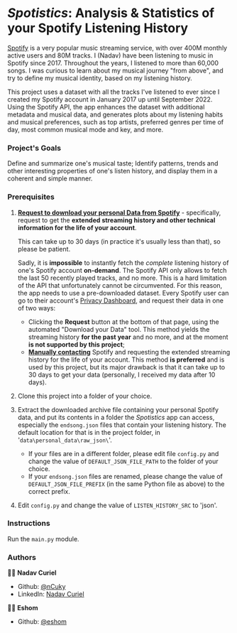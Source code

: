 # _Spotistics_: Analysis & Statistics of your Spotify Listening History 

[Spotify](spotify.com) is a very popular music streaming service, with over 400M monthly active users and 80M tracks.
I (Nadav) have been listening to music in Spotify since 2017. Throughout the years, I listened to more than 60,000
songs.
I was curious to learn about my musical journey "from above", and try to define my musical identity, based on my
listening history.

This project uses a dataset with all the tracks I've listened to ever since I created my Spotify account in
January 2017 up until September 2022. Using the Spotify API, the app enhances the dataset with additional metadata and
musical data, and generates plots about my listening habits and musical preferences, such as top artists, preferred
genres per time of day,
most common musical mode and key, and more.

### Project's Goals

Define and summarize one's musical taste; Identify patterns, trends and other interesting properties of one's listen 
history, and display them in a coherent and simple manner.  

### Prerequisites

1. **[Request to download your personal Data from Spotify](mailto:privacy@spotify.com)** - specifically, request to get
   the **extended streaming history and other technical information for the life of your account**. 
   
   This can take up to 30 days (in practice it's usually less than that), so please be patient. 

   Sadly, it is **impossible** to instantly fetch the _complete_ listening history of one's Spotify account **on-demand**.
   The Spotify API only allows to fetch the last 50 recently played tracks, and no more. This is a hard limitation 
   of the API that unfortunately cannot be circumvented. 
   For this reason, the app needs to use a pre-downloaded dataset. Every Spotify user can go to their account's
   [Privacy Dashboard](https://www.spotify.com/us/account/privacy/#:~:text=Download%20your%20data), and request
   their data in one of two ways:

    - Clicking the **Request** button at the bottom of that page, using the automated "Download your Data" tool. This
      method yields the streaming history **for the past year** and no more, and at the moment **is not supported by 
      this project**;
    - **[Manually contacting](mailto:privacy@spotify.com)** Spotify and requesting the extended streaming history for 
      the life of your account. 
      This method **is preferred** and is used by this project, but its major drawback is that
      it can take up to 30 days to get your data (personally, I received my data after 10 days).

2. Clone this project into a folder of your choice.

3. Extract the downloaded archive file containing your personal Spotify data, and put its contents in a folder the _Spotistics_ app can access, especially the `endsong.json` files that contain your listening history. The default location for that is in the project folder, in '`data\personal_data\raw_json\`'.
    - If your files are in a different folder, please edit file `config.py` and change the value of `DEFAULT_JSON_FILE_PATH` to the folder of your choice.
    - If your `endsong.json` files are renamed, please change the value of `DEFAULT_JSON_FILE_PREFIX` (in the same Python file as above) to the correct prefix.

4. Edit `config.py` and change the value of `LISTEN_HISTORY_SRC` to 'json'. 

### Instructions
Run the `main.py` module.

### Authors

🧔🏻 **Nadav Curiel**

- Github: [@nCuky](https://github.com/nCuky)
- LinkedIn: [Nadav Curiel](https://linkedin.com/in/nadav-curiel)

🧔🏻 **Eshom**

- Github: [@eshom](https://github.com/eshom)
